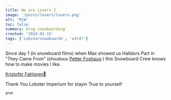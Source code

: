 ```yaml
---
title: We are Losers 2
image: '/posts/losers/losers.png'
alt: 'MjW'
toc: false
summary: blog snowboarding
created: '2024-01-15'
tags: ['Lobstersnowboards', 'a3rd?']
---
```


Since day 1 (in snowboard films) when Max showed us Halldors Part in "They Came From" (shoutous <a href="https://cherrydeck.com/its.petter">Petter Foshaug</a> ) this Snowboard Crew knows how to make movies I like.

<a href="https://www.instagram.com/kuske/">Kristofer Fahlgren</a>👑

Thank You Lobster Imperium for stayin True to yourself

<script>
  import { YouTube } from 'sveltekit-embed'
  import { Vimeo } from 'sveltekit-embed'
</script>

<YouTube youTubeId="eHGT1izv8V0" />
<Vimeo vimeoId="886806712" /><sub><sup>great</sup></sub>
<Vimeo vimeoId="892342496" />

